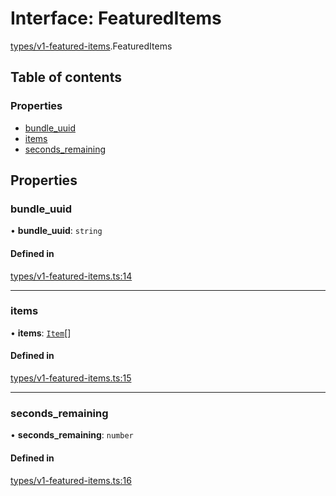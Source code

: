 # Interface: FeaturedItems

[types/v1-featured-items](../modules/types_v1_featured_items.md).FeaturedItems

## Table of contents

### Properties

- [bundle\_uuid](types_v1_featured_items.FeaturedItems.md#bundle_uuid)
- [items](types_v1_featured_items.FeaturedItems.md#items)
- [seconds\_remaining](types_v1_featured_items.FeaturedItems.md#seconds_remaining)

## Properties

### bundle\_uuid

• **bundle\_uuid**: `string`

#### Defined in

[types/v1-featured-items.ts:14](https://github.com/jameslinimk/unofficial-valorant-api/blob/0ab3e91/package/src/types/v1-featured-items.ts#L14)

___

### items

• **items**: [`Item`](types_v1_featured_items.Item.md)[]

#### Defined in

[types/v1-featured-items.ts:15](https://github.com/jameslinimk/unofficial-valorant-api/blob/0ab3e91/package/src/types/v1-featured-items.ts#L15)

___

### seconds\_remaining

• **seconds\_remaining**: `number`

#### Defined in

[types/v1-featured-items.ts:16](https://github.com/jameslinimk/unofficial-valorant-api/blob/0ab3e91/package/src/types/v1-featured-items.ts#L16)
